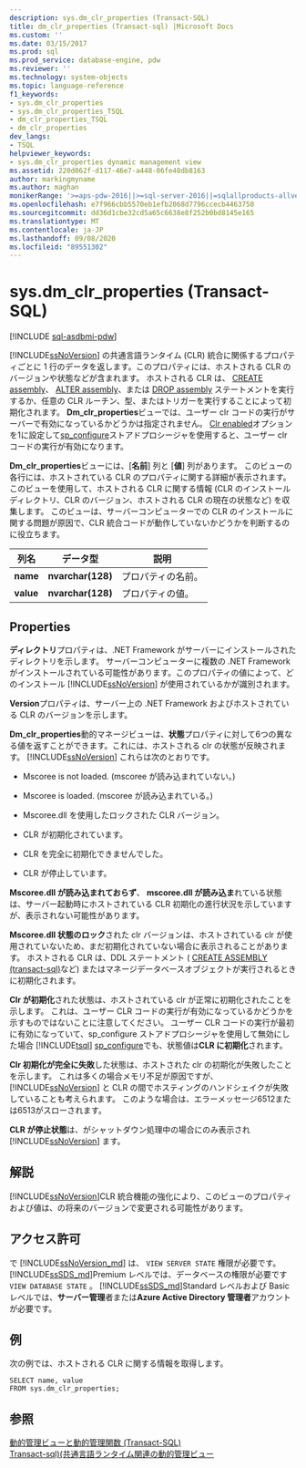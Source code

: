 ```yaml
---
description: sys.dm_clr_properties (Transact-SQL)
title: dm_clr_properties (Transact-sql) |Microsoft Docs
ms.custom: ''
ms.date: 03/15/2017
ms.prod: sql
ms.prod_service: database-engine, pdw
ms.reviewer: ''
ms.technology: system-objects
ms.topic: language-reference
f1_keywords:
- sys.dm_clr_properties
- sys.dm_clr_properties_TSQL
- dm_clr_properties_TSQL
- dm_clr_properties
dev_langs:
- TSQL
helpviewer_keywords:
- sys.dm_clr_properties dynamic management view
ms.assetid: 220d062f-d117-46e7-a448-06fe48db8163
author: markingmyname
ms.author: maghan
monikerRange: '>=aps-pdw-2016||>=sql-server-2016||=sqlallproducts-allversions||>=sql-server-linux-2017||=azuresqldb-mi-current'
ms.openlocfilehash: e7f966cbb5570eb1efb2068d7796ccecb4463750
ms.sourcegitcommit: dd36d1cbe32cd5a65c6638e8f252b0bd8145e165
ms.translationtype: MT
ms.contentlocale: ja-JP
ms.lasthandoff: 09/08/2020
ms.locfileid: "89551302"
---
```

# <a name="sysdm_clr_properties-transact-sql"></a>sys.dm_clr_properties (Transact-SQL)
[!INCLUDE [sql-asdbmi-pdw](../../includes/applies-to-version/sql-asdbmi-pdw.md)]

  [!INCLUDE[ssNoVersion](../../includes/ssnoversion-md.md)] の共通言語ランタイム (CLR) 統合に関係するプロパティごとに 1 行のデータを返します。このプロパティには、ホストされる CLR のバージョンや状態などが含まれます。 ホストされる CLR は、 [CREATE assembly](../../t-sql/statements/create-assembly-transact-sql.md)、 [ALTER assembly](../../t-sql/statements/alter-assembly-transact-sql.md)、または [DROP assembly](../../t-sql/statements/drop-assembly-transact-sql.md) ステートメントを実行するか、任意の CLR ルーチン、型、またはトリガーを実行することによって初期化されます。 **Dm_clr_properties**ビューでは、ユーザー clr コードの実行がサーバーで有効になっているかどうかは指定されません。 [Clr enabled](../../database-engine/configure-windows/clr-enabled-server-configuration-option.md)オプションを1に設定して[sp_configure](../../relational-databases/system-stored-procedures/sp-configure-transact-sql.md)ストアドプロシージャを使用すると、ユーザー clr コードの実行が有効になります。  
  
 **Dm_clr_properties**ビューには、[**名前**] 列と [**値**] 列があります。 このビューの各行には、ホストされている CLR のプロパティに関する詳細が表示されます。 このビューを使用して、ホストされる CLR に関する情報 (CLR のインストール ディレクトリ、CLR のバージョン、ホストされる CLR の現在の状態など) を収集します。 このビューは、サーバーコンピューターでの CLR のインストールに関する問題が原因で、CLR 統合コードが動作していないかどうかを判断するのに役立ちます。  
  
|列名|データ型|説明|  
|-----------------|---------------|-----------------|  
|**name**|**nvarchar(128)**|プロパティの名前。|  
|**value**|**nvarchar(128)**|プロパティの値。|  
  
## <a name="properties"></a>Properties  
 **ディレクトリ**プロパティは、.NET Framework がサーバーにインストールされたディレクトリを示します。 サーバーコンピューターに複数の .NET Framework がインストールされている可能性があります。このプロパティの値によって、どのインストール [!INCLUDE[ssNoVersion](../../includes/ssnoversion-md.md)] が使用されているかが識別されます。  
  
 **Version**プロパティは、サーバー上の .NET Framework およびホストされている CLR のバージョンを示します。  
  
 **Dm_clr_properties**動的マネージビューは、**状態**プロパティに対して6つの異なる値を返すことができます。これには、ホストされる clr の状態が反映されます。 [!INCLUDE[ssNoVersion](../../includes/ssnoversion-md.md)] これらは次のとおりです。  
  
-   Mscoree is not loaded. (mscoree が読み込まれていない。)  
  
-   Mscoree is loaded. (mscoree が読み込まれている。)  
  
-   Mscoree.dll を使用したロックされた CLR バージョン。  
  
-   CLR が初期化されています。  
  
-   CLR を完全に初期化できませんでした。  
  
-   CLR が停止しています。  
  
 **Mscoree.dll が読み込まれておらず**、 **mscoree.dll が読み込ま**れている状態は、サーバー起動時にホストされている CLR 初期化の進行状況を示していますが、表示されない可能性があります。  
  
 **Mscoree.dll 状態のロック**された clr バージョンは、ホストされている clr が使用されていないため、まだ初期化されていない場合に表示されることがあります。 ホストされる CLR は、DDL ステートメント ( [CREATE ASSEMBLY &#40;transact-sql&#41;](../../t-sql/statements/create-assembly-transact-sql.md)など) またはマネージデータベースオブジェクトが実行されるときに初期化されます。  
  
 **Clr が初期化**された状態は、ホストされている clr が正常に初期化されたことを示します。 これは、ユーザー CLR コードの実行が有効になっているかどうかを示すものではないことに注意してください。 ユーザー CLR コードの実行が最初に有効になっていて、sp_configure ストアドプロシージャを使用して無効にした場合 [!INCLUDE[tsql](../../includes/tsql-md.md)] [sp_configure](../../relational-databases/system-stored-procedures/sp-configure-transact-sql.md)でも、状態値は**CLR に初期化**されます。  
  
 **Clr 初期化が完全に失敗**した状態は、ホストされた clr の初期化が失敗したことを示します。 これは多くの場合メモリ不足が原因ですが、[!INCLUDE[ssNoVersion](../../includes/ssnoversion-md.md)] と CLR の間でホスティングのハンドシェイクが失敗していることも考えられます。 このような場合は、エラーメッセージ6512または6513がスローされます。  
  
 **CLR が停止状態**は、がシャットダウン処理中の場合にのみ表示され [!INCLUDE[ssNoVersion](../../includes/ssnoversion-md.md)] ます。  
  
## <a name="remarks"></a>解説  
 [!INCLUDE[ssNoVersion](../../includes/ssnoversion-md.md)]CLR 統合機能の強化により、このビューのプロパティおよび値は、の将来のバージョンで変更される可能性があります。  
  
## <a name="permissions"></a>アクセス許可  
  
で [!INCLUDE[ssNoVersion_md](../../includes/ssnoversion-md.md)] は、 `VIEW SERVER STATE` 権限が必要です。   
[!INCLUDE[ssSDS_md](../../includes/sssds-md.md)]Premium レベルでは、データベースの権限が必要です `VIEW DATABASE STATE` 。 [!INCLUDE[ssSDS_md](../../includes/sssds-md.md)]Standard レベルおよび Basic レベルでは、**サーバー管理**者または**Azure Active Directory 管理者**アカウントが必要です。   

## <a name="examples"></a>例  
 次の例では、ホストされる CLR に関する情報を取得します。  
  
```  
SELECT name, value   
FROM sys.dm_clr_properties;  
```  
  
## <a name="see-also"></a>参照  
 [動的管理ビューと動的管理関数 &#40;Transact-SQL&#41;](~/relational-databases/system-dynamic-management-views/system-dynamic-management-views.md)   
 [Transact-sql&#41;&#40;共通言語ランタイム関連の動的管理ビュー ](../../relational-databases/system-dynamic-management-views/common-language-runtime-related-dynamic-management-views-transact-sql.md)  
  
  
